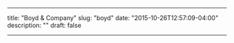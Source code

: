 ---

title: "Boyd & Company"
slug: "boyd"
date: "2015-10-26T12:57:09-04:00"
description: ""
draft: false

---